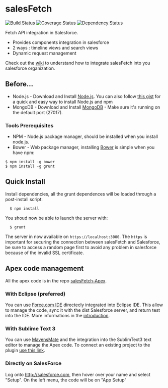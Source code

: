 # salesFetch
[![Build Status](https://travis-ci.org/Papiel/salesFetch.svg)](https://travis-ci.org/Papiel/salesFetch)
[![Coverage Status](https://coveralls.io/repos/Papiel/salesFetch/badge.png)](https://coveralls.io/r/Papiel/salesFetch)
[![Dependency Status](https://david-dm.org/Papiel/salesFetch.svg?theme=shields.io)](https://david-dm.org/Papiel/salesFetch)

Fetch API integration in Salesforce.

* Provides components integration in salesforce
* 2 ways : timeline views and search views
* Dynamic request management

Check out the [wiki](https://github.com/Papiel/salesFetch/wiki) to understand how to integrate salesFetch into you salesforce organization.


## Before...
* Node.js - Download and Install [Node.js](http://www.nodejs.org/download/). You can also follow [this gist](https://gist.github.com/isaacs/579814) for a quick and easy way to install Node.js and npm
* MongoDB - Download and Install [MongoDB](http://www.mongodb.org/downloads) - Make sure it's running on the default port (27017).

### Tools Prerequisites
* NPM - Node.js package manager, should be installed when you install node.js.
* Bower - Web package manager, installing [Bower](http://bower.io/) is simple when you have npm:

```
$ npm install -g bower
$ npm install -g grunt
```

## Quick Install

Install dependencies, all the grunt dependences will be loaded through a post-install script:
```
  $ npm install
```

You shoud now be able to launch the server with:
```
  $ grunt
```

The server in now available on `https://localhost:3000`. The `https` is important for securing the connection between salesFetch and Salesforce, be sure to access a random page first to avoid any problem in salesforce because of the invalid SSL certificate.

## Apex code management
All the apex code is in the repo [salesFetch-Apex](https://github.com/Papiel/salesFetch-Apex).

### With Eclipse (preferred)
You can use [Force.com IDE](https://wiki.developerforce.com/page/Force.com_IDE) directecly integrated into Eclipse IDE. This allow to manage the code, sync it with the dist Salesforce server, and return test into the IDE. More informations in the [introduction](https://wiki.developerforce.com/page/An_Introduction_to_Force_IDE).

### With Sublime Text 3
You can use [MavensMate](http://mavensmate.com/) and the integration into the SublimText3 text editor to manage the Apex code. To connect an existing project to the plugin [use this link](http://mavensmate.com/Plugins/Sublime_Text/Existing_Projects).

### Directly on SalesForce
Log onto http://salesforce.com, then hover over your name and select "Setup". On the left menu, the code will be on "App Setup"
